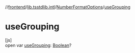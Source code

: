 //[frontend](../../../index.md)/[lib.tsstdlib.intl](../index.md)/[NumberFormatOptions](index.md)/[useGrouping](use-grouping.md)

# useGrouping

[js]\
open var [useGrouping](use-grouping.md): [Boolean](https://kotlinlang.org/api/latest/jvm/stdlib/kotlin/-boolean/index.html)?
